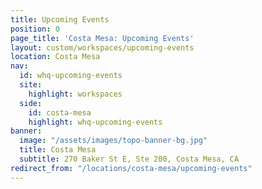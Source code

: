 ```yaml
---
title: Upcoming Events
position: 0
page_title: 'Costa Mesa: Upcoming Events'
layout: custom/workspaces/upcoming-events
location: Costa Mesa
nav:
  id: whq-upcoming-events
  site:
    highlight: workspaces
  side:
    id: costa-mesa
    highlight: whq-upcoming-events
banner:
  image: "/assets/images/topo-banner-bg.jpg"
  title: Costa Mesa
  subtitle: 270 Baker St E, Ste 200, Costa Mesa, CA
redirect_from: "/locations/costa-mesa/upcoming-events"
---
```


